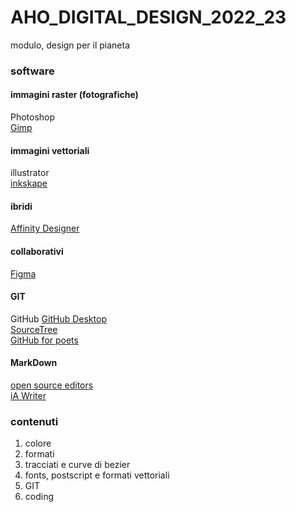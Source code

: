 # AHO_DIGITAL_DESIGN_2022_23
modulo, design per il pianeta



### software
#### immagini raster (fotografiche)
Photoshop  
[Gimp](https://www.gimp.org)  

#### immagini vettoriali
illustrator  
[inkskape](https://inkscape.org)  

#### ibridi
[Affinity Designer](https://affinity.serif.com/en-gb/)  

#### collaborativi
[Figma](https://www.figma.com)  

#### GIT
GitHub 
[GitHub Desktop ](https://desktop.github.com)  
[SourceTree](https://www.sourcetreeapp.com)  
[GitHub for poets](https://www.youtube.com/watch?v=BCQHnlnPusY)  


#### MarkDown
[open source editors](https://opensource.com/article/21/10/markdown-editors)  
[iA Writer](https://ia.net/writer)

### contenuti
1. colore
2. formati
3. tracciati e curve di bezier
4. fonts, postscript e formati vettoriali
5. GIT
6. coding
